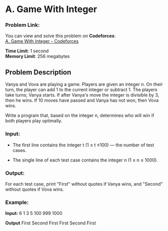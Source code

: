 # A. Game With Integer


### Problem Link:
You can view and solve this problem on **Codeforces**:  
[A. Game With Integer - Codeforces](https://codeforces.com/contest/1899/problem/A)


**Time Limit**: 1 second  
**Memory Limit**: 256 megabytes

## Problem Description

Vanya and Vova are playing a game. Players are given an integer n. On their turn, the player can add 1 to the current integer or subtract 1. The players take turns; Vanya starts. If after Vanya's move the integer is divisible by 3, then he wins. If 10 moves have passed and Vanya has not won, then Vova wins.

Write a program that, based on the integer n, determines who will win if both players play optimally.

### Input:

- The first line contains the integer t (1 ≤ t ≤100) — the number of test cases.

- The single line of each test case contains the integer n (1 ≤ n ≤ 1000).

### Output:
For each test case, print "First" without quotes if Vanya wins, and "Second" without quotes if Vova wins.

### Example:

**Input:**
6
1
3
5
100
999
1000

**Output**
First
Second
First
First
Second
First

